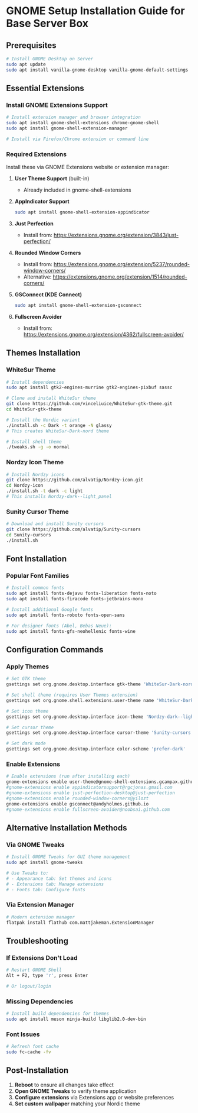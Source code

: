 # GNOME Setup Installation Guide for Base Server Box

## Prerequisites
```bash
# Install GNOME Desktop on Server
sudo apt update
sudo apt install vanilla-gnome-desktop vanilla-gnome-default-settings
```

## Essential Extensions

### Install GNOME Extensions Support
```bash
# Install extension manager and browser integration
sudo apt install gnome-shell-extensions chrome-gnome-shell
sudo apt install gnome-shell-extension-manager

# Install via Firefox/Chrome extension or command line
```

### Required Extensions
Install these via GNOME Extensions website or extension manager:

1. **User Theme Support** (built-in)
   - Already included in gnome-shell-extensions

2. **AppIndicator Support**
   ```bash
   sudo apt install gnome-shell-extension-appindicator
   ```

3. **Just Perfection**
   - Install from: https://extensions.gnome.org/extension/3843/just-perfection/

4. **Rounded Window Corners**
   - Install from: https://extensions.gnome.org/extension/5237/rounded-window-corners/
   - Alternative: https://extensions.gnome.org/extension/1514/rounded-corners/

5. **GSConnect (KDE Connect)**
   ```bash
   sudo apt install gnome-shell-extension-gsconnect
   ```

6. **Fullscreen Avoider**
   - Install from: https://extensions.gnome.org/extension/4362/fullscreen-avoider/

## Themes Installation

### WhiteSur Theme
```bash
# Install dependencies
sudo apt install gtk2-engines-murrine gtk2-engines-pixbuf sassc

# Clone and install WhiteSur theme
git clone https://github.com/vinceliuice/WhiteSur-gtk-theme.git
cd WhiteSur-gtk-theme

# Install the Nordic variant
./install.sh -c Dark -t orange -N glassy
# This creates WhiteSur-Dark-nord theme

# Install shell theme
./tweaks.sh -g -o normal
```

### Nordzy Icon Theme
```bash
# Install Nordzy icons
git clone https://github.com/alvatip/Nordzy-icon.git
cd Nordzy-icon
./install.sh -t dark -c light
# This installs Nordzy-dark--light_panel
```

### Sunity Cursor Theme
```bash
# Download and install Sunity cursors
git clone https://github.com/alvatip/Sunity-cursors
cd Sunity-cursors
./install.sh
```

## Font Installation

### Popular Font Families
```bash
# Install common fonts
sudo apt install fonts-dejavu fonts-liberation fonts-noto
sudo apt install fonts-firacode fonts-jetbrains-mono

# Install additional Google fonts
sudo apt install fonts-roboto fonts-open-sans

# For designer fonts (Abel, Bebas Neue):
sudo apt install fonts-gfs-neohellenic fonts-wine
```

## Configuration Commands

### Apply Themes
```bash
# Set GTK theme
gsettings set org.gnome.desktop.interface gtk-theme 'WhiteSur-Dark-nord'

# Set shell theme (requires User Themes extension)
gsettings set org.gnome.shell.extensions.user-theme name 'WhiteSur-Dark-nord'

# Set icon theme
gsettings set org.gnome.desktop.interface icon-theme 'Nordzy-dark--light_panel'

# Set cursor theme
gsettings set org.gnome.desktop.interface cursor-theme 'Sunity-cursors'

# Set dark mode
gsettings set org.gnome.desktop.interface color-scheme 'prefer-dark'
```

### Enable Extensions
```bash
# Enable extensions (run after installing each)
gnome-extensions enable user-theme@gnome-shell-extensions.gcampax.github.com
#gnome-extensions enable appindicatorsupport@rgcjonas.gmail.com
#gnome-extensions enable just-perfection-desktop@just-perfection
#gnome-extensions enable rounded-window-corners@yilozt
gnome-extensions enable gsconnect@andyholmes.github.io
#gnome-extensions enable fullscreen-avoider@noobsai.github.com
```

## Alternative Installation Methods

### Via GNOME Tweaks
```bash
# Install GNOME Tweaks for GUI theme management
sudo apt install gnome-tweaks

# Use Tweaks to:
# - Appearance tab: Set themes and icons
# - Extensions tab: Manage extensions
# - Fonts tab: Configure fonts
```

### Via Extension Manager
```bash
# Modern extension manager
flatpak install flathub com.mattjakeman.ExtensionManager
```

## Troubleshooting

### If Extensions Don't Load
```bash
# Restart GNOME Shell
Alt + F2, type 'r', press Enter

# Or logout/login
```

### Missing Dependencies
```bash
# Install build dependencies for themes
sudo apt install meson ninja-build libglib2.0-dev-bin
```

### Font Issues
```bash
# Refresh font cache
sudo fc-cache -fv
```

## Post-Installation

1. **Reboot** to ensure all changes take effect
2. **Open GNOME Tweaks** to verify theme application
3. **Configure extensions** via Extensions app or website preferences
4. **Set custom wallpaper** matching your Nordic theme
